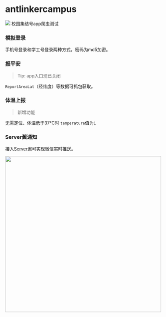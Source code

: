 # antlinkercampus
![](https://h5api.xiaoyuanjijiehao.com/safereport5/favicon.ico) 校园集结号app爬虫测试

### 模拟登录

手机号登录和学工号登录两种方式，密码为md5加密。

### 报平安

> Tip: app入口现已关闭

`ReportAreaLat`（经纬度）等数据可抓包获取。

### 体温上报

> 新增功能

无需定位、体温低于37℃时 `temperature`值为`1`

### Server酱通知

接入<a href="http://sc.ftqq.com">Server酱</a>可实现微信实时推送。

<img src="https://h5api.xiaoyuanjijiehao.com/safereport5/img/bg-image.a4526f18.png" align="left" width="500"/>
